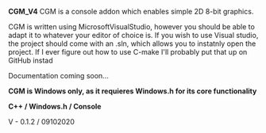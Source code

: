 **CGM_V4**
CGM is a console addon which enables simple 2D 8-bit graphics.

CGM is written using MicrosoftVisualStudio, however you should be able to adapt it to whatever your editor of choice is. If you wish to use Visual studio, the project should come with an .sln, which allows you to instatnly open the project.
If I ever figure out how to use C-make I'll probably put that up on GitHub instad

Documentation coming soon...

**CGM is Windows only, as it requieres Windows.h for its core functionality**

**C++ / Windows.h / Console**

V - 0.1.2 / 09102020
